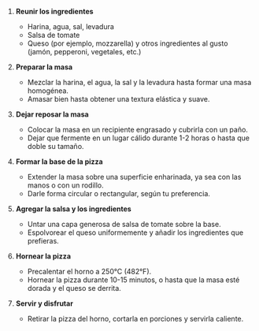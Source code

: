 1. **Reunir los ingredientes**
   - Harina, agua, sal, levadura
   - Salsa de tomate
   - Queso (por ejemplo, mozzarella) y otros ingredientes al gusto (jamón, pepperoni, vegetales, etc.)

2. **Preparar la masa**
   - Mezclar la harina, el agua, la sal y la levadura hasta formar una masa homogénea.
   - Amasar bien hasta obtener una textura elástica y suave.

3. **Dejar reposar la masa**
   - Colocar la masa en un recipiente engrasado y cubrirla con un paño.
   - Dejar que fermente en un lugar cálido durante 1-2 horas o hasta que doble su tamaño.

4. **Formar la base de la pizza**
   - Extender la masa sobre una superficie enharinada, ya sea con las manos o con un rodillo.
   - Darle forma circular o rectangular, según tu preferencia.

5. **Agregar la salsa y los ingredientes**
   - Untar una capa generosa de salsa de tomate sobre la base.
   - Espolvorear el queso uniformemente y añadir los ingredientes que prefieras.

6. **Hornear la pizza**
   - Precalentar el horno a 250°C (482°F).
   - Hornear la pizza durante 10-15 minutos, o hasta que la masa esté dorada y el queso se derrita.

7. **Servir y disfrutar**
   - Retirar la pizza del horno, cortarla en porciones y servirla caliente.